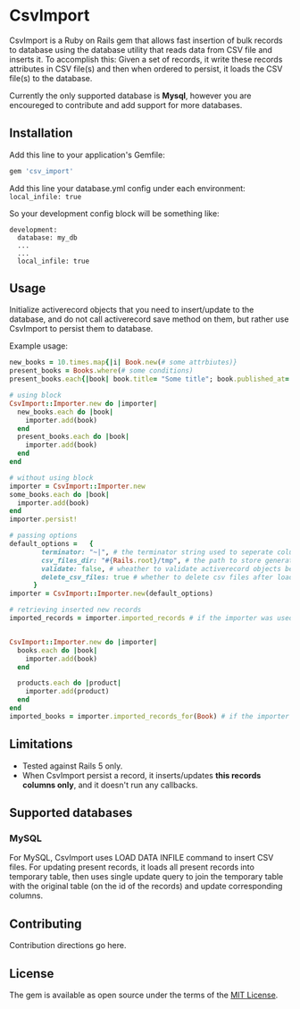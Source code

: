 # CsvImport
CsvImport is a Ruby on Rails gem that allows fast insertion of bulk records to database using the database utility that reads data from CSV file and inserts it. To accomplish this: Given a set of records, it write these records attributes in CSV file(s) and then when ordered to persist, it loads the CSV file(s) to the database.

Currently the only supported database is **Mysql**, however you are encoureged to contribute and add support for more databases.

## Installation
Add this line to your application's Gemfile:

```bash
gem 'csv_import'
```
Add this line your database.yml config under each environment:
```local_infile: true```

So your development config block will be something like: 
```
development:
  database: my_db
  ...
  ...
  local_infile: true
```

## Usage


Initialize activerecord objects that you need to insert/update to the database, and do not call activerecord save method on them, but rather use CsvImport to persist them to database.

Example usage:

```ruby
new_books = 10.times.map{|i| Book.new(# some attrbiutes)}
present_books = Books.where(# some conditions)
present_books.each{|book| book.title= "Some title"; book.published_at= Date.today; #....}

# using block
CsvImport::Importer.new do |importer|
  new_books.each do |book|
    importer.add(book)
  end
  present_books.each do |book|
    importer.add(book)
  end
end

# without using block
importer = CsvImport::Importer.new
some_books.each do |book|
  importer.add(book)
end
importer.persist!

# passing options
default_options =   {
        terminator: "~|", # the terminator string used to seperate columns in generated csv file
        csv_files_dir: "#{Rails.root}/tmp", # the path to store generated csv files
        validate: false, # wheather to validate activerecord objects before persisting them
        delete_csv_files: true # whether to delete csv files after loading them to the database
      }
importer = CsvImport::Importer.new(default_options)

# retrieving inserted new records
imported_records = importer.imported_records # if the importer was used to persist records of the same class


CsvImport::Importer.new do |importer|
  books.each do |book|
    importer.add(book)
  end

  products.each do |product|
    importer.add(product)
  end
end
imported_books = importer.imported_records_for(Book) # if the importer was used to persist records of different classes
```
## Limitations
- Tested against Rails 5 only.
- When CsvImport persist a record, it inserts/updates **this records columns only**, and it doesn't run any callbacks.

## Supported databases
### MySQL

For MySQL, CsvImport uses LOAD DATA INFILE command to insert CSV files. For updating present records, it loads all present records into temporary table, then uses single update query to join the temporary table with the original table (on the id of the records) and update corresponding columns.

## Contributing
Contribution directions go here.

## License
The gem is available as open source under the terms of the [MIT License](http://opensource.org/licenses/MIT).
